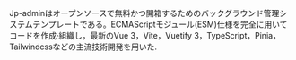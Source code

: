 Jp-adminはオープンソースで無料かつ開箱するためのバックグラウンド管理システムテンプレートである。ECMAScriptモジュール(ESM)仕様を完全に用いてコードを作成·組織し，最新のVue 3，Vite，Vuetify 3，TypeScript，Pinia，Tailwindcssなどの主流技術開発を用いた.
